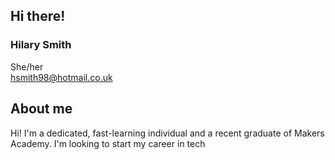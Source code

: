 ## Hi there!

### Hilary Smith
She/her  
hsmith98@hotmail.co.uk  

## About me

Hi! I'm a dedicated, fast-learning individual and a recent graduate of Makers Academy. I'm looking to start my career in tech
<!--
**Hilary-Smith-98/Hilary-Smith-98** is a ✨ _special_ ✨ repository because its `README.md` (this file) appears on your GitHub profile.

Here are some ideas to get you started:

- 🔭 I’m currently working on ...
- 🌱 I’m currently learning ...
- 👯 I’m looking to collaborate on ...
- 🤔 I’m looking for help with ...
- 💬 Ask me about ...
- 📫 How to reach me: ...
- 😄 Pronouns: ...
- ⚡ Fun fact: ...
-->
